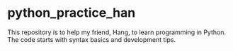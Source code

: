 # python_practice_han
This repository is to help my friend, Hang, to learn programming in Python. 
The code starts with syntax basics and development tips.